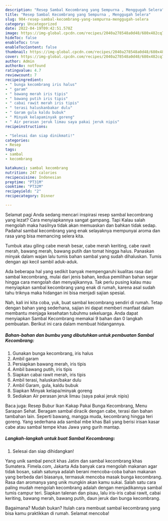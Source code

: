 ```yaml
---
description: "Resep Sambal Kecombrang yang Sempurna , Menggugah Selera"
title: "Resep Sambal Kecombrang yang Sempurna , Menggugah Selera"
slug: 904-resep-sambal-kecombrang-yang-sempurna-menggugah-selera
category: Uncategorized
date: 2022-04-19T09:42:51.578Z
image: https://img-global.cpcdn.com/recipes/2040a278548a0d48/680x482cq70/sambal-kecombrang-foto-resep-utama.jpg
hideToc: false
enableToc: true
enableTocContent: false
thumbnail: https://img-global.cpcdn.com/recipes/2040a278548a0d48/680x482cq70/sambal-kecombrang-foto-resep-utama.jpg
cover: https://img-global.cpcdn.com/recipes/2040a278548a0d48/680x482cq70/sambal-kecombrang-foto-resep-utama.jpg
author: Admin
authorAv: notfound
ratingvalue: 4.7
reviewcount: 7
recipeingredient:
- " bunga kecombrang iris halus"
- " garam"
- " bawang merah iris tipis"
- " bawang putih iris tipis"
- " cabai rawit merah iris tipis"
- " terasi haluskanbakar dulu"
- " Garam gula kaldu bubuk"
- " Minyak kelapaminyak goreng"
- " Air perasan jeruk limau saya pakai jeruk nipis"
recipeinstructions:

- "Selesai dan siap dinikmati!"
categories:
- Resep
tags:
- sambal
- kecombrang

katakunci: sambal kecombrang 
nutrition: 247 calories
recipecuisine: Indonesian
preptime: "PT31M"
cooktime: "PT32M"
recipeyield: "2"
recipecategory: Dinner

---
```



Selamat pagi Anda sedang mencari inspirasi resep sambal kecombrang yang lezat? Cara menyiapkannya sangat gampang. Tapi Kalau salah mengolah maka hasilnya tidak akan memuaskan dan bahkan tidak sedap. Padahal sambal kecombrang yang enak selayaknya mempunyai aroma dan rasa yang bisa memancing selera kita.


Tumbuk atau giling cabe merah besar, cabe merah keriting, cabe rawit merah, bawang merah, bawang putih dan tomat hingga halus. Panaskan minyak dalam wajan lalu tumis bahan sambal yang sudah dihaluskan. Tumis dengan api kecil sambil aduk-aduk.

Ada beberapa hal yang sedikit banyak mempengaruhi kualitas rasa dari sambal kecombrang, mulai dari jenis bahan, kedua pemilihan bahan segar hingga cara mengolah dan menyajikannya. Tak perlu pusing kalau mau menyiapkan sambal kecombrang yang enak di rumah, karena asal sudah tahu triknya maka hidangan ini bisa menjadi sajian spesial.


Nah, kali ini kita coba, yuk, buat sambal kecombrang sendiri di rumah. Tetap dengan bahan yang sederhana, sajian ini dapat memberi manfaat dalam membantu menjaga kesehatan tubuhmu sekeluarga. Anda dapat menyiapkan Sambal Kecombrang memakai 9 bahan dan 0 langkah pembuatan. Berikut ini cara dalam membuat hidangannya.

<!--inarticleads1-->

##### Bahan-bahan dan bumbu yang dibutuhkan untuk pembuatan Sambal Kecombrang:

1. Gunakan  bunga kecombrang, iris halus
1. Ambil  garam
1. Persiapkan  bawang merah, iris tipis
1. Ambil  bawang putih, iris tipis
1. Siapkan  cabai rawit merah, iris tipis
1. Ambil  terasi, haluskan/bakar dulu
1. Ambil  Garam, gula, kaldu bubuk
1. Siapkan  Minyak kelapa/minyak goreng
1. Sediakan  Air perasan jeruk limau (saya pakai jeruk nipis)


Baca juga: Resep Bubur Ikan Kakap Pakai Bunga Kecombrang, Menu Sarapan Sehat. Beragam sambal diracik dengan cabe, terasi dan bahan tambahan lain. Seperti bawang, mangga muda, kecombrang hingga teri goreng. Yang sederhana ada sambal mbe khas Bali yang berisi irisan kasar cabe atau sambal tempe khas Jawa yang gurih mantap. 

<!--inarticleads2-->

##### Langkah-langkah untuk buat Sambal Kecombrang:


1. Selesai dan siap dihidangkan!

Yang unik sambal pencit khas Jatim dan sambal kecombrang khas Sumatera. Fimela.com, Jakarta Ada banyak cara mengolah makanan agar tidak bosan, salah satunya adalah berani mencoba-coba bahan makanan yang berbeda dari biasanya, termasuk mencoba masak bunga kecombrang. Rasa dan aromanya yang unik mungkin akan kamu sukai. Salah satu cara paling mudah mengolah kecombrang adalah dengan menjadikannya sambal tumis campur teri. Siapkan talenan dan pisau, lalu iris-iris cabai rawit, cabai keriting, bawang merah, bawang putih, daun jeruk dan bunga kecombrang. 

Bagaimana? Mudah bukan? Itulah cara membuat sambal kecombrang yang bisa kamu praktikkan di rumah. Selamat mencoba!

